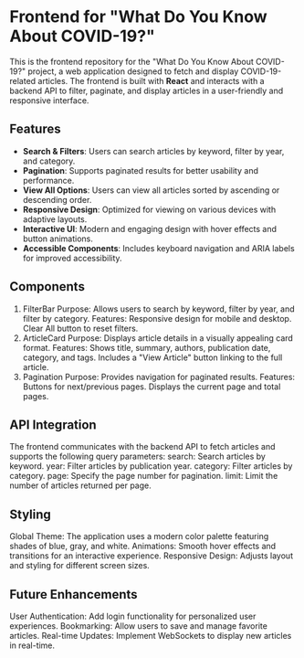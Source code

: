 
# Frontend for "What Do You Know About COVID-19?"

This is the frontend repository for the "What Do You Know About COVID-19?" project, a web application designed to fetch and display COVID-19-related articles. The frontend is built with **React** and interacts with a backend API to filter, paginate, and display articles in a user-friendly and responsive interface.

## Features

- **Search & Filters**: Users can search articles by keyword, filter by year, and category.
- **Pagination**: Supports paginated results for better usability and performance.
- **View All Options**: Users can view all articles sorted by ascending or descending order.
- **Responsive Design**: Optimized for viewing on various devices with adaptive layouts.
- **Interactive UI**: Modern and engaging design with hover effects and button animations.
- **Accessible Components**: Includes keyboard navigation and ARIA labels for improved accessibility.


## Components
1. FilterBar
Purpose: Allows users to search by keyword, filter by year, and filter by category.
Features:
Responsive design for mobile and desktop.
Clear All button to reset filters.
2. ArticleCard
Purpose: Displays article details in a visually appealing card format.
Features:
Shows title, summary, authors, publication date, category, and tags.
Includes a "View Article" button linking to the full article.
3. Pagination
Purpose: Provides navigation for paginated results.
Features:
Buttons for next/previous pages.
Displays the current page and total pages.

## API Integration
The frontend communicates with the backend API to fetch articles and supports the following query parameters:
search: Search articles by keyword.
year: Filter articles by publication year.
category: Filter articles by category.
page: Specify the page number for pagination.
limit: Limit the number of articles returned per page.

## Styling
Global Theme: The application uses a modern color palette featuring shades of blue, gray, and white.
Animations: Smooth hover effects and transitions for an interactive experience.
Responsive Design: Adjusts layout and styling for different screen sizes.

## Future Enhancements
User Authentication: Add login functionality for personalized user experiences.
Bookmarking: Allow users to save and manage favorite articles.
Real-time Updates: Implement WebSockets to display new articles in real-time.
